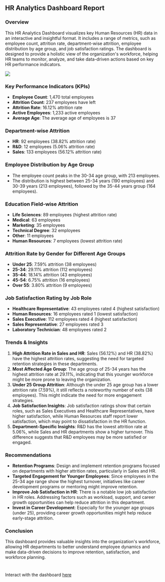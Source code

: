 ## HR Analytics Dashboard Report

### Overview
This HR Analytics Dashboard visualizes key Human Resources (HR) data in an interactive and insightful format. It includes a range of metrics, such as employee count, attrition rate, department-wise attrition, employee distribution by age group, and job satisfaction ratings. The dashboard is designed to provide a holistic view of the organization's workforce, helping HR teams to monitor, analyze, and take data-driven actions based on key HR performance indicators.

![](file-HCWG1qqp9QL3qaXhDMkTaB)

### Key Performance Indicators (KPIs)
- **Employee Count**: 1,470 total employees
- **Attrition Count**: 237 employees have left
- **Attrition Rate**: 16.12% attrition rate
- **Active Employees**: 1,233 active employees
- **Average Age**: The average age of employees is 37

### Department-wise Attrition
- **HR**: 92 employees (38.82% attrition rate)
- **R&D**: 12 employees (5.06% attrition rate)
- **Sales**: 133 employees (56.12% attrition rate)

### Employee Distribution by Age Group
- The employee count peaks in the 30-34 age group, with 213 employees.
- The distribution is highest between 25-34 years (190 employees) and 30-39 years (213 employees), followed by the 35-44 years group (164 employees).

### Education Field-wise Attrition
- **Life Sciences**: 89 employees (highest attrition rate)
- **Medical**: 63 employees
- **Marketing**: 35 employees
- **Technical Degree**: 32 employees
- **Other**: 11 employees
- **Human Resources**: 7 employees (lowest attrition rate)

### Attrition Rate by Gender for Different Age Groups
- **Under 25**: 7.59% attrition (38 employees)
- **25-34**: 29.11% attrition (112 employees)
- **35-44**: 18.14% attrition (43 employees)
- **45-54**: 6.75% attrition (16 employees)
- **Over 55**: 3.80% attrition (9 employees)

### Job Satisfaction Rating by Job Role
- **Healthcare Representative**: 43 employees rated 4 (highest satisfaction)
- **Human Resources**: 16 employees rated 1 (lowest satisfaction)
- **Sales Executive**: 112 employees rated 4 (highest satisfaction)
- **Sales Representative**: 27 employees rated 3
- **Laboratory Technician**: 48 employees rated 2

### Trends & Insights
1. **High Attrition Rate in Sales and HR**: Sales (56.12%) and HR (38.82%) have the highest attrition rates, suggesting the need for targeted retention strategies in these departments.
2. **Most Affected Age Group**: The age group of 25-34 years has the highest attrition rate at 29.11%, indicating that this younger workforce might be more prone to leaving the organization.
3. **Under 25 Group Attrition**: Although the under 25 age group has a lower attrition rate (7.59%), it still reflects a noteworthy number of exits (38 employees). This might indicate the need for more engagement strategies.
4. **Job Satisfaction Insights**: Job satisfaction ratings show that certain roles, such as Sales Executives and Healthcare Representatives, have higher satisfaction, while Human Resources staff report lower satisfaction, which may point to dissatisfaction in the HR function.
5. **Department-Specific Insights**: R&D has the lowest attrition rate at 5.06%, while Sales and HR departments show a higher turnover. This difference suggests that R&D employees may be more satisfied or engaged.

### Recommendations
- **Retention Programs**: Design and implement retention programs focused on departments with higher attrition rates, particularly in Sales and HR.
- **Targeted Engagement for Younger Employees**: Since employees in the 25-34 age range show the highest turnover, initiatives like career development programs or mentoring might improve retention.
- **Improve Job Satisfaction in HR**: There is a notable low job satisfaction in HR roles. Addressing factors such as workload, support, and career growth opportunities can help reduce attrition in this department.
- **Invest in Career Development**: Especially for the younger age groups (under 25), providing career growth opportunities might help reduce early-stage attrition.

### Conclusion
This dashboard provides valuable insights into the organization's workforce, allowing HR departments to better understand employee dynamics and make data-driven decisions to improve retention, satisfaction, and workforce planning.
#
Interact with the dashboard [here](https://public.tableau.com/app/profile/adesanmi.ojo/viz/HRANALYTICSDASHBOARD_17407936473680/HRAnalyticsDashboard?publish=yes)
